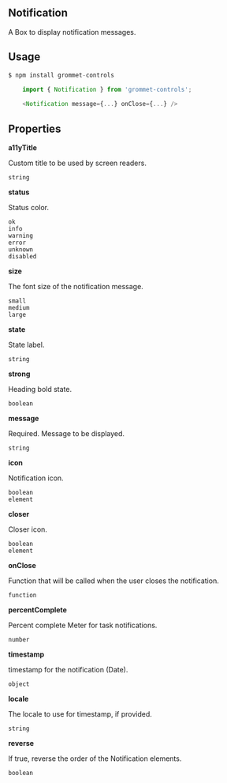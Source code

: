 ## Notification
A Box to display notification messages.

## Usage

```javascript
$ npm install grommet-controls
 
    import { Notification } from 'grommet-controls';

    <Notification message={...} onClose={...} />
```

## Properties

**a11yTitle**

Custom title to be used by screen readers.

```
string
```

**status**

Status color.

```
ok
info
warning
error
unknown
disabled
```

**size**

The font size of the notification message.

```
small
medium
large
```

**state**

State label.

```
string
```

**strong**

Heading bold state.

```
boolean
```

**message**

Required. Message to be displayed.

```
string
```

**icon**

Notification icon.

```
boolean
element
```

**closer**

Closer icon.

```
boolean
element
```

**onClose**

Function that will be called when the user closes the notification.

```
function
```

**percentComplete**

Percent complete Meter for task notifications.

```
number
```

**timestamp**

timestamp for the notification (Date).

```
object
```

**locale**

The locale to use for timestamp, if provided.

```
string
```

**reverse**

If true, reverse the order of the Notification elements.

```
boolean
```
  